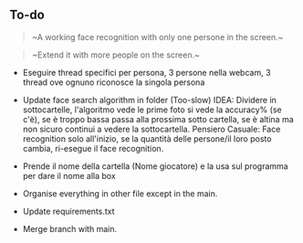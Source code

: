 ## To-do
> ~A working face recognition with only one persone in the screen.~

> ~Extend it with more people on the screen.~

- Eseguire thread specifici per persona, 3 persone nella webcam, 3 thread ove ognuno riconosce la singola persona

- Update face search algorithm in folder (Too-slow) IDEA: Dividere in sottocartelle, l'algoritmo vede le prime foto si vede la accuracy% (se c'è), se è troppo bassa passa alla prossima sotto cartella, se è altina ma non sicuro continui a vedere la sottocartella. Pensiero Casuale: Face recognition solo all'inizio, se la quantità delle persone/il loro posto cambia, ri-esegue il face recognition.

- Prende il nome della cartella (Nome giocatore) e la usa sul programma per dare il nome alla box

- Organise everything in other file except in the main.

- Update requirements.txt

- Merge branch with main.
